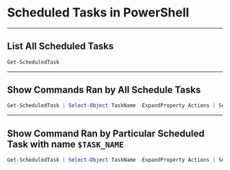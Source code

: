 # Scheduled Tasks in PowerShell

---

## List All Scheduled Tasks

```powershell
Get-ScheduledTask
```

---

## Show Commands Ran by All Schedule Tasks

```powershell
Get-ScheduledTask | Select-Object TaskName -ExpandProperty Actions | Select-Object TaskName, Execute
```

---

## Show Command Ran by Particular Scheduled Task with name `$TASK_NAME`

```powershell
Get-ScheduledTask | Select-Object TaskName -ExpandProperty Actions | Select-Object TaskName, Execute | Where-Object TaskName -Match $TASK_NAME
```
